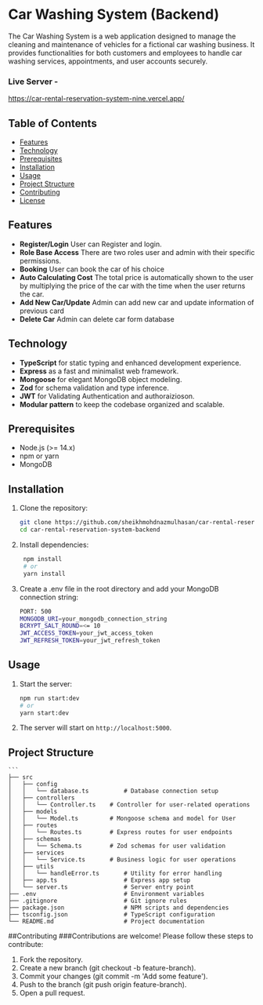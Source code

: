 # Car Washing System (Backend)

The Car Washing System is a web application designed to manage the cleaning and maintenance of vehicles for a fictional car washing business. It provides functionalities for both customers and employees to handle car washing services, appointments, and user accounts securely.

### Live Server - 
https://car-rental-reservation-system-nine.vercel.app/

## Table of Contents
- [Features](#features)
- [Technology](#Technology)
- [Prerequisites](#prerequisites)
- [Installation](#installation)
- [Usage](#usage)
- [Project Structure](#project-structure)
- [Contributing](#contributing)
- [License](#license)

## Features
- **Register/Login** User can Register and login.
- **Role Base Access** There are two roles user and admin with their specific permissions.
- **Booking** User can book the car of his choice
- **Auto Calculating Cost** The total price is automatically shown to the user by multiplying the price of the car with the time when the user returns the car.
- **Add New Car/Update** Admin can add new car and update information of previous card
- **Delete Car** Admin can delete car form database




## Technology
- **TypeScript** for static typing and enhanced development experience.
- **Express** as a fast and minimalist web framework.
- **Mongoose** for elegant MongoDB object modeling.
- **Zod** for schema validation and type inference.
- **JWT** for Validating Authentication and authoraizioson.
- **Modular pattern** to keep the codebase organized and scalable.

## Prerequisites
- Node.js (>= 14.x)
- npm or yarn
- MongoDB

## Installation
1. Clone the repository:
   ```bash
   git clone https://github.com/sheikhmohdnazmulhasan/car-rental-reservation-system-backend.git
   cd car-rental-reservation-system-backend


2. Install dependencies:
   ```bash
    npm install
    # or
    yarn install

3. Create a .env file in the root directory and add your MongoDB connection string:

   ```bash
   PORT: 500
   MONGODB_URI=your_mongodb_connection_string
   BCRYPT_SALT_ROUND=<= 10 
   JWT_ACCESS_TOKEN=your_jwt_access_token
   JWT_REFRESH_TOKEN=your_jwt_refresh_token

## Usage
1. Start the server:
   ```bash
   npm run start:dev
   # or
   yarn start:dev

2. The server will start on `http://localhost:5000`.

## Project Structure
    ```
    ├── src
    │   ├── config
    │   │   └── database.ts          # Database connection setup
    │   ├── controllers
    │   │   └── Controller.ts    # Controller for user-related operations
    │   ├── models
    │   │   └── Model.ts         # Mongoose schema and model for User
    │   ├── routes
    │   │   └── Routes.ts        # Express routes for user endpoints
    │   ├── schemas
    │   │   └── Schema.ts        # Zod schemas for user validation
    │   ├── services
    │   │   └── Service.ts       # Business logic for user operations
    │   ├── utils
    │   │   └── handleError.ts       # Utility for error handling
    │   ├── app.ts                   # Express app setup
    │   └── server.ts                # Server entry point
    ├── .env                         # Environment variables
    ├── .gitignore                   # Git ignore rules
    ├── package.json                 # NPM scripts and dependencies
    ├── tsconfig.json                # TypeScript configuration
    └── README.md                    # Project documentation



##Contributing
###Contributions are welcome! Please follow these steps to contribute:

1. Fork the repository.
2. Create a new branch (git checkout -b feature-branch).
3. Commit your changes (git commit -m 'Add some feature').
4. Push to the branch (git push origin feature-branch).
5. Open a pull request.